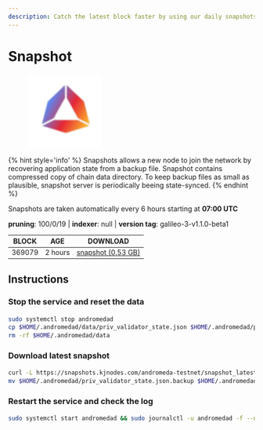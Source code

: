 ```yaml
---
description: Catch the latest block faster by using our daily snapshots.
---
```


# Snapshot

<figure><img src="https://raw.githubusercontent.com/kj89/cosmos-images/main/logos/andromeda.png" width="150" alt=""><figcaption></figcaption></figure>

{% hint style='info' %}
Snapshots allows a new node to join the network by recovering application state from a backup file. 
Snapshot contains compressed copy of chain data directory. To keep backup files as small as plausible, 
snapshot server is periodically beeing state-synced.
{% endhint %}

Snapshots are taken automatically every 6 hours starting at **07:00 UTC**

**pruning**: 100/0/19 | **indexer**: null | **version tag**: galileo-3-v1.1.0-beta1

| BLOCK             | AGE             | DOWNLOAD                                                                                            |
| ----------------- | --------------- | --------------------------------------------------------------------------------------------------- |
| 369079 | 2 hours | [snapshot (0.53 GB)](https://snapshots.kjnodes.com/andromeda-testnet/snapshot\_latest.tar.lz4) |

## Instructions

### Stop the service and reset the data

```bash
sudo systemctl stop andromedad
cp $HOME/.andromedad/data/priv_validator_state.json $HOME/.andromedad/priv_validator_state.json.backup
rm -rf $HOME/.andromedad/data
```

### Download latest snapshot

```bash
curl -L https://snapshots.kjnodes.com/andromeda-testnet/snapshot_latest.tar.lz4 | tar -Ilz4 -xf - -C $HOME/.andromedad
mv $HOME/.andromedad/priv_validator_state.json.backup $HOME/.andromedad/data/priv_validator_state.json
```

### Restart the service and check the log

```bash
sudo systemctl start andromedad && sudo journalctl -u andromedad -f --no-hostname -o cat
```
